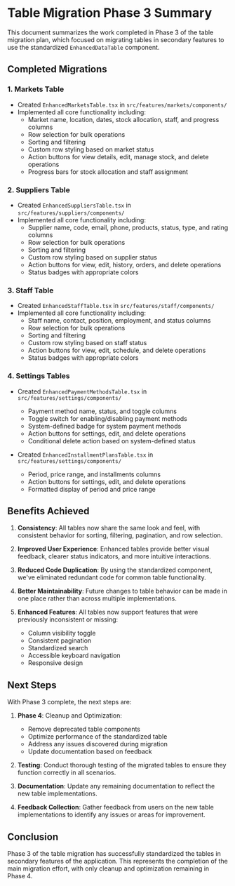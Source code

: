 # Table Migration Phase 3 Summary

This document summarizes the work completed in Phase 3 of the table migration plan, which focused on migrating tables in secondary features to use the standardized `EnhancedDataTable` component.

## Completed Migrations

### 1. Markets Table
- Created `EnhancedMarketsTable.tsx` in `src/features/markets/components/`
- Implemented all core functionality including:
  - Market name, location, dates, stock allocation, staff, and progress columns
  - Row selection for bulk operations
  - Sorting and filtering
  - Custom row styling based on market status
  - Action buttons for view details, edit, manage stock, and delete operations
  - Progress bars for stock allocation and staff assignment

### 2. Suppliers Table
- Created `EnhancedSuppliersTable.tsx` in `src/features/suppliers/components/`
- Implemented all core functionality including:
  - Supplier name, code, email, phone, products, status, type, and rating columns
  - Row selection for bulk operations
  - Sorting and filtering
  - Custom row styling based on supplier status
  - Action buttons for view, edit, history, orders, and delete operations
  - Status badges with appropriate colors

### 3. Staff Table
- Created `EnhancedStaffTable.tsx` in `src/features/staff/components/`
- Implemented all core functionality including:
  - Staff name, contact, position, employment, and status columns
  - Row selection for bulk operations
  - Sorting and filtering
  - Custom row styling based on staff status
  - Action buttons for view, edit, schedule, and delete operations
  - Status badges with appropriate colors

### 4. Settings Tables
- Created `EnhancedPaymentMethodsTable.tsx` in `src/features/settings/components/`
  - Payment method name, status, and toggle columns
  - Toggle switch for enabling/disabling payment methods
  - System-defined badge for system payment methods
  - Action buttons for settings, edit, and delete operations
  - Conditional delete action based on system-defined status

- Created `EnhancedInstallmentPlansTable.tsx` in `src/features/settings/components/`
  - Period, price range, and installments columns
  - Action buttons for settings, edit, and delete operations
  - Formatted display of period and price range

## Benefits Achieved

1. **Consistency**: All tables now share the same look and feel, with consistent behavior for sorting, filtering, pagination, and row selection.

2. **Improved User Experience**: Enhanced tables provide better visual feedback, clearer status indicators, and more intuitive interactions.

3. **Reduced Code Duplication**: By using the standardized component, we've eliminated redundant code for common table functionality.

4. **Better Maintainability**: Future changes to table behavior can be made in one place rather than across multiple implementations.

5. **Enhanced Features**: All tables now support features that were previously inconsistent or missing:
   - Column visibility toggle
   - Consistent pagination
   - Standardized search
   - Accessible keyboard navigation
   - Responsive design

## Next Steps

With Phase 3 complete, the next steps are:

1. **Phase 4**: Cleanup and Optimization:
   - Remove deprecated table components
   - Optimize performance of the standardized table
   - Address any issues discovered during migration
   - Update documentation based on feedback

2. **Testing**: Conduct thorough testing of the migrated tables to ensure they function correctly in all scenarios.

3. **Documentation**: Update any remaining documentation to reflect the new table implementations.

4. **Feedback Collection**: Gather feedback from users on the new table implementations to identify any issues or areas for improvement.

## Conclusion

Phase 3 of the table migration has successfully standardized the tables in secondary features of the application. This represents the completion of the main migration effort, with only cleanup and optimization remaining in Phase 4.

